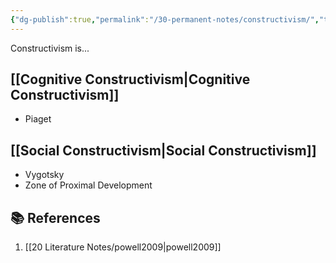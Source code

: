 ```yaml
---
{"dg-publish":true,"permalink":"/30-permanent-notes/constructivism/","title":"Constructivism","tags":["🪴"],"created":"2024-08-30","updated":"2024-09-13"}
---
```



Constructivism is...

## [[Cognitive Constructivism\|Cognitive Constructivism]]

- Piaget

## [[Social Constructivism\|Social Constructivism]]

- Vygotsky
- Zone of Proximal Development

## 📚 References

1. [[20 Literature Notes/powell2009\|powell2009]]
